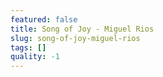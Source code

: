 ```yaml
---
featured: false
title: Song of Joy - Miguel Rios
slug: song-of-joy-miguel-rios
tags: []
quality: -1
---
```


